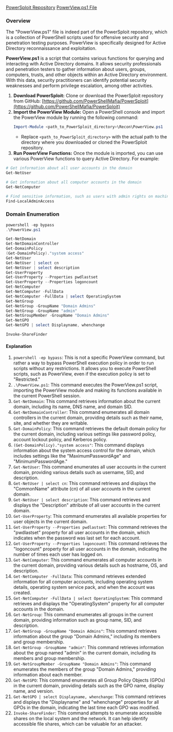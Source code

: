 [PowerSploit Repository](https://github.com/PowerShellMafia/PowerSploit/tree/master)
[PowerView.ps1 File](https://github.com/PowerShellMafia/PowerSploit/blob/master/Recon/PowerView.ps1)

### Overview
The "PowerView.ps1" file is indeed part of the PowerSploit repository, which is a collection of PowerShell scripts used for offensive security and penetration testing purposes. PowerView is specifically designed for Active Directory reconnaissance and exploitation.

**PowerView.ps1** is a script that contains various functions for querying and interacting with Active Directory domains. It allows security professionals and penetration testers to gather information about users, groups, computers, trusts, and other objects within an Active Directory environment. With this data, security practitioners can identify potential security weaknesses and perform privilege escalation, among other activities.

1. **Download PowerSploit:** Clone or download the PowerSploit repository from GitHub: [https://github.com/PowerShellMafia/PowerSploit](https://github.com/PowerShellMafia/PowerSploit)
2. **Import the PowerView Module:** Open a PowerShell console and import the PowerView module by running the following command:
	```powershell
	Import-Module <path_to_PowerSploit_directory>\Recon\PowerView.ps1
	```
	- Replace `<path_to_PowerSploit_directory>` with the actual path to the directory where you downloaded or cloned the PowerSploit repository.
3. **Run PowerView Functions:** Once the module is imported, you can use various PowerView functions to query Active Directory. For example:
```powershell
# Get information about all user accounts in the domain
Get-NetUser

# Get information about all computer accounts in the domain
Get-NetComputer

# Find sensitive information, such as users with admin rights on machines
Find-LocalAdminAccess
```

### Domain Enumeration
```powershell
powershell -ep bypass
.\PowerView.ps1

Get-NetDomain
Get-NetDomainController
Get-DomainPolicy
(Get-DomainPolicy)."system access"
Get-NetUser
Get-NetUser | select cn
Get-NetUser | select description
Get-UserProperty
Get-UserProperty --Properties pwdlastset
Get-UserProperty --Properties logoncount
Get-NetComputer
Get-NetComputer -FullData
Get-NetComputer -FullData | select OperatingSystem
Get-NetGroup
Get-NetGroup -GroupName "Domain Admins"
Get-NetGroup -GroupName "admin"
Get-NetGroupMember -GroupName "Domain Admins"
Get-NetGPO
Get-NetGPO | select Displayname, whenchange

Invoke-ShareFinder
```
#### Explanation
1. `powershell -ep bypass`: This is not a specific PowerView command, but rather a way to bypass PowerShell execution policy in order to run scripts without any restrictions. It allows you to execute PowerShell scripts, such as PowerView, even if the execution policy is set to "Restricted."
2. `.\PowerView.ps1`: This command executes the PowerView.ps1 script, importing the PowerView module and making its functions available in the current PowerShell session.
3. `Get-NetDomain`: This command retrieves information about the current domain, including its name, DNS name, and domain SID.
4. `Get-NetDomainController`: This command enumerates all domain controllers in the current domain, providing details such as their name, site, and whether they are writable.
5. `Get-DomainPolicy`: This command retrieves the default domain policy for the current domain, including various settings like password policy, account lockout policy, and Kerberos policy.
6. `(Get-DomainPolicy)."system access"`: This command displays information about the system access control for the domain, which includes settings like the "MaximumPasswordAge" and "MinimumPasswordAge."
7. `Get-NetUser`: This command enumerates all user accounts in the current domain, providing various details such as username, SID, and description.
8. `Get-NetUser | select cn`: This command retrieves and displays the "CommonName" attribute (cn) of all user accounts in the current domain.
9. `Get-NetUser | select description`: This command retrieves and displays the "Description" attribute of all user accounts in the current domain.
10. `Get-UserProperty`: This command enumerates all available properties for user objects in the current domain.
11. `Get-UserProperty --Properties pwdlastset`: This command retrieves the "pwdlastset" property for all user accounts in the domain, which indicates when the password was last set for each account.
12. `Get-UserProperty --Properties logoncount`: This command retrieves the "logoncount" property for all user accounts in the domain, indicating the number of times each user has logged on.
13. `Get-NetComputer`: This command enumerates all computer accounts in the current domain, providing various details such as hostname, OS, and description.
14. `Get-NetComputer -FullData`: This command retrieves extended information for all computer accounts, including operating system details, operating system service pack, and when the account was created.
15. `Get-NetComputer -FullData | select OperatingSystem`: This command retrieves and displays the "OperatingSystem" property for all computer accounts in the domain.
16. `Get-NetGroup`: This command enumerates all groups in the current domain, providing information such as group name, SID, and description.
17. `Get-NetGroup -GroupName "Domain Admins"`: This command retrieves information about the group "Domain Admins," including its members and group membership.
18. `Get-NetGroup -GroupName "admin"`: This command retrieves information about the group named "admin" in the current domain, including its members and group membership.
19. `Get-NetGroupMember -GroupName "Domain Admins"`: This command enumerates the members of the group "Domain Admins," providing information about each member.
20. `Get-NetGPO`: This command enumerates all Group Policy Objects (GPOs) in the current domain, providing details such as the GPO name, display name, and version.
21. `Get-NetGPO | select Displayname, whenchange`: This command retrieves and displays the "Displayname" and "whenchange" properties for all GPOs in the domain, indicating the last time each GPO was modified.
22. `Invoke-ShareFinder`: This command attempts to enumerate accessible shares on the local system and the network. It can help identify accessible file shares, which can be valuable for an attacker.
